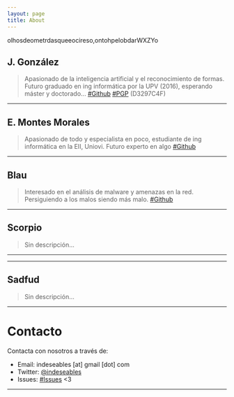 ```yaml
---
layout: page
title: About
---
```


<p class="message">
  olhosdeometrdasqueeocireso,ontohpelobdarWXZYo
</p>

## J. González
>Apasionado de la inteligencia artificial y el reconocimiento de formas. Futuro graduado en ing informática por la UPV (2016), esperando máster y doctorado...
>[#Github](https://github.com/overxfl0w)
>[#PGP](https://github.com/Indeseables/indeseables.github.io/tree/master/_keys/overxfl0w.pgp)  (D3297C4F)
---

## E. Montes Morales
>Apasionado de todo y especialista en poco, estudiante de ing informática en la EII, Uniovi. Futuro experto en algo
>[#Github](http://github.com/sankosk)

---

## Blau

>Interesado en el análisis de malware y amenazas en la red. Persiguiendo a los malos siendo más malo. 
>[#Github](http://github.com/blau72)

---

## Scorpio

>Sin descripción...


---

---

## Sadfud

>Sin descripción...


---

# Contacto
Contacta con nosotros a través de:

* Email: indeseables [at] gmail [dot] com
* Twitter: [@indeseables](http://twitter.com/)
* Issues: [#Issues](https://github.com/Indeseables/indeseables.github.io/issues)
<3

---
